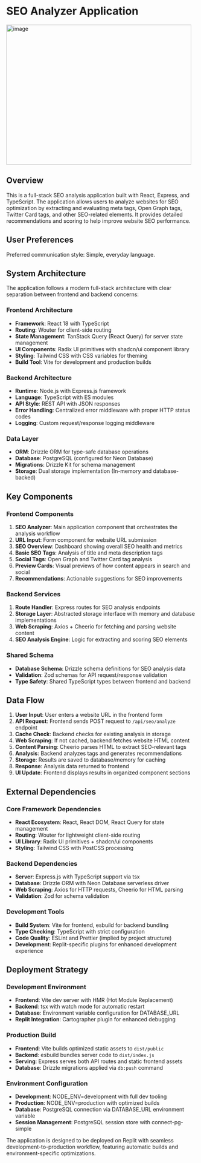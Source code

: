 # SEO Analyzer Application
<img width="490" height="370" alt="image" src="https://github.com/user-attachments/assets/1254f3e4-c097-4da4-89e1-bc79d7d8182b" />

## Overview

This is a full-stack SEO analysis application built with React, Express, and TypeScript. The application allows users to analyze websites for SEO optimization by extracting and evaluating meta tags, Open Graph tags, Twitter Card tags, and other SEO-related elements. It provides detailed recommendations and scoring to help improve website SEO performance.

## User Preferences

Preferred communication style: Simple, everyday language.

## System Architecture

The application follows a modern full-stack architecture with clear separation between frontend and backend concerns:

### Frontend Architecture
- **Framework**: React 18 with TypeScript
- **Routing**: Wouter for client-side routing
- **State Management**: TanStack Query (React Query) for server state management
- **UI Components**: Radix UI primitives with shadcn/ui component library
- **Styling**: Tailwind CSS with CSS variables for theming
- **Build Tool**: Vite for development and production builds

### Backend Architecture
- **Runtime**: Node.js with Express.js framework
- **Language**: TypeScript with ES modules
- **API Style**: REST API with JSON responses
- **Error Handling**: Centralized error middleware with proper HTTP status codes
- **Logging**: Custom request/response logging middleware

### Data Layer
- **ORM**: Drizzle ORM for type-safe database operations
- **Database**: PostgreSQL (configured for Neon Database)
- **Migrations**: Drizzle Kit for schema management
- **Storage**: Dual storage implementation (In-memory and database-backed)

## Key Components

### Frontend Components
1. **SEO Analyzer**: Main application component that orchestrates the analysis workflow
2. **URL Input**: Form component for website URL submission
3. **SEO Overview**: Dashboard showing overall SEO health and metrics
4. **Basic SEO Tags**: Analysis of title and meta description tags
5. **Social Tags**: Open Graph and Twitter Card tag analysis
6. **Preview Cards**: Visual previews of how content appears in search and social
7. **Recommendations**: Actionable suggestions for SEO improvements

### Backend Services
1. **Route Handler**: Express routes for SEO analysis endpoints
2. **Storage Layer**: Abstracted storage interface with memory and database implementations
3. **Web Scraping**: Axios + Cheerio for fetching and parsing website content
4. **SEO Analysis Engine**: Logic for extracting and scoring SEO elements

### Shared Schema
- **Database Schema**: Drizzle schema definitions for SEO analysis data
- **Validation**: Zod schemas for API request/response validation
- **Type Safety**: Shared TypeScript types between frontend and backend

## Data Flow

1. **User Input**: User enters a website URL in the frontend form
2. **API Request**: Frontend sends POST request to `/api/seo/analyze` endpoint
3. **Cache Check**: Backend checks for existing analysis in storage
4. **Web Scraping**: If not cached, backend fetches website HTML content
5. **Content Parsing**: Cheerio parses HTML to extract SEO-relevant tags
6. **Analysis**: Backend analyzes tags and generates recommendations
7. **Storage**: Results are saved to database/memory for caching
8. **Response**: Analysis data returned to frontend
9. **UI Update**: Frontend displays results in organized component sections

## External Dependencies

### Core Framework Dependencies
- **React Ecosystem**: React, React DOM, React Query for state management
- **Routing**: Wouter for lightweight client-side routing
- **UI Library**: Radix UI primitives + shadcn/ui components
- **Styling**: Tailwind CSS with PostCSS processing

### Backend Dependencies
- **Server**: Express.js with TypeScript support via tsx
- **Database**: Drizzle ORM with Neon Database serverless driver
- **Web Scraping**: Axios for HTTP requests, Cheerio for HTML parsing
- **Validation**: Zod for schema validation

### Development Tools
- **Build System**: Vite for frontend, esbuild for backend bundling
- **Type Checking**: TypeScript with strict configuration
- **Code Quality**: ESLint and Prettier (implied by project structure)
- **Development**: Replit-specific plugins for enhanced development experience

## Deployment Strategy

### Development Environment
- **Frontend**: Vite dev server with HMR (Hot Module Replacement)
- **Backend**: tsx with watch mode for automatic restart
- **Database**: Environment variable configuration for DATABASE_URL
- **Replit Integration**: Cartographer plugin for enhanced debugging

### Production Build
- **Frontend**: Vite builds optimized static assets to `dist/public`
- **Backend**: esbuild bundles server code to `dist/index.js`
- **Serving**: Express serves both API routes and static frontend assets
- **Database**: Drizzle migrations applied via `db:push` command

### Environment Configuration
- **Development**: NODE_ENV=development with full dev tooling
- **Production**: NODE_ENV=production with optimized builds
- **Database**: PostgreSQL connection via DATABASE_URL environment variable
- **Session Management**: PostgreSQL session store with connect-pg-simple

The application is designed to be deployed on Replit with seamless development-to-production workflow, featuring automatic builds and environment-specific optimizations.
